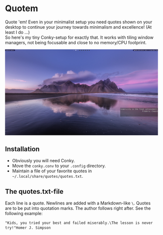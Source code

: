 # Quotem

Quote 'em! Even in your minimalist setup you need quotes shown on your desktop to continue your journey towards minimalism and excellence! (At least I do ...) \
So here's my tiny Conky-setup for exactly that. It works with tiling window managers, not being focusable and close to no memory/CPU footprint.

![Screenshot](images/screenshot.png)

## Installation

- Obviously you will need Conky.
- Move the ```conky.conv``` to your ```.config``` directory.
- Maintain a file of your favorite quotes in ```~/.local/share/quotes/quotes.txt```.

## The quotes.txt-file

Each line is a quote.
Newlines are added with a Markdown-like ```\```.
Quotes are to be put into quotation marks.
The author follows right after.
See the following example:
```
"Kids, you tried your best and failed miserably.\The lesson is never try!"Homer J. Simpson
```

